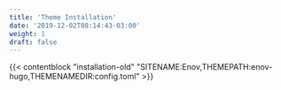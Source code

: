 ```yaml
---
title: 'Theme Installation'
date: '2019-12-02T08:14:43-03:00'
weight: 1
draft: false
---
```


{{< contentblock "installation-old" "SITENAME:Enov,THEMEPATH:enov-hugo,THEMENAMEDIR:config.toml" >}}
